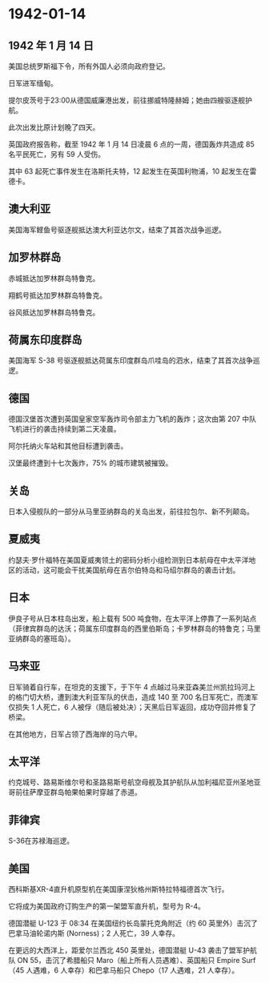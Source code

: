 # 1942-01-14

## 1942 年 1 月 14 日

美国总统罗斯福下令，所有外国人必须向政府登记。

日军进军缅甸。

提尔皮茨号于23:00从德国威廉港出发，前往挪威特隆赫姆；她由四艘驱逐舰护航。

此次出发比原计划晚了四天。

英国政府报告称，截至 1942 年 1 月 14 日凌晨 6 点的一周，德国轰炸共造成
85 名平民死亡，另有 59 人受伤。

其中 63 起死亡事件发生在洛斯托夫特，12 起发生在英国利物浦，10
起发生在雷德卡。

## 澳大利亚

美国海军鲣鱼号驱逐舰抵达澳大利亚达尔文，结束了其首次战争巡逻。

## 加罗林群岛

赤城抵达加罗林群岛特鲁克。

翔鹤号抵达加罗林群岛特鲁克。

谷风抵达加罗林群岛特鲁克。

## 荷属东印度群岛

美国海军 S-38
号驱逐舰抵达荷属东印度群岛爪哇岛的泗水，结束了其首次战争巡逻。

## 德国

德国汉堡首次遭到英国皇家空军轰炸司令部主力飞机的轰炸；这次由第 207
中队飞机进行的袭击持续到第二天凌晨。

阿尔托纳火车站和其他目标遭到袭击。

汉堡最终遭到十七次轰炸，75% 的城市建筑被摧毁。

## 关岛

日本入侵舰队的一部分从马里亚纳群岛的关岛出发，前往拉包尔、新不列颠岛。

## 夏威夷

约瑟夫·罗什福特在美国夏威夷领土的密码分析小组检测到日本航母在中太平洋地区的活动，这可能会干扰美国航母在吉尔伯特岛和马绍尔群岛的袭击计划。

## 日本

伊良子号从日本柱岛出发，船上载有 500
吨食物，在太平洋上停靠了一系列站点（菲律宾群岛的达沃；荷属东印度群岛的西里伯斯岛；卡罗林群岛的特鲁克；马里亚纳群岛的塞班岛）。

## 马来亚

日军骑着自行车，在坦克的支援下，于下午 4
点越过马来亚森美兰州凯拉玛河上的格门切大桥，遭到澳大利亚军队的伏击，造成
140 至 700 名日军死亡，而澳军仅损失 1 人死亡，6
人被俘（随后被处决）；天黑后日军返回，成功夺回并修复了桥梁。

在其他地方，日军占领了西海岸的马六甲。

## 太平洋

约克城号、路易斯维尔号和圣路易斯号航空母舰及其护航队从加利福尼亚州圣地亚哥前往萨摩亚群岛帕果帕果时穿越了赤道。

## 菲律宾

S-36在苏禄海巡逻。

## 美国

西科斯基XR-4直升机原型机在美国康涅狄格州斯特拉特福德首次飞行。

它将成为美国政府订购生产的第一架盟军直升机，型号为 R-4。

德国潜艇 U-123 于 08:34 在美国纽约长岛蒙托克角附近（约 60
英里外）击沉了巴拿马油轮诺内斯 (Norness)；2 人死亡，39 人幸存。

在更远的大西洋上，距爱尔兰西北 450 英里处，德国潜艇 U-43
袭击了盟军护航队 ON 55，击沉了希腊船只
Maro（船上所有人员遇难）、英国船只 Empire Surf（45 人遇难，6
人幸存）和巴拿马船只 Chepo（17 人遇难，21 人幸存）。

